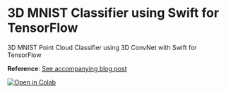 # 3D MNIST Classifier using Swift for TensorFlow

3D MNIST Point Cloud Classifier using 3D ConvNet with Swift for TensorFlow

**Reference**: [See accompanying blog post](https://lukereichold.com/blog/posts/3d-mnist-swift-for-tensorflow/)

[![Open in Colab](https://colab.research.google.com/assets/colab-badge.svg)](https://colab.research.google.com/drive/1WKXO60XOdKud6iqbsmjsHOaHK93IQOnB)
